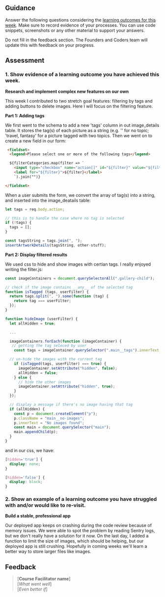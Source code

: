 ## Guidance
Answer the following questions considering the [learning outcomes for this week](https://learn.foundersandcoders.com/course/syllabus/developer/server-side-app/schedule/).
Make sure to record evidence of your processes. You can use code snippets, screenshots or any other material to support your answers.

Do not fill in the feedback section. The Founders and Coders team will update this with feedback on your progress.

## Assessment
 ### **1. Show evidence of a learning outcome you have achieved this week.**
**Research and implement complex new features on our own**  

This week I contributed to two stretch goal features: filtering by tags and adding buttons to delete images. Here I will focus on the filtering feature.

**Part 1: Adding tags**

We first went to the schema to add a new 'tags' column in out image_details table. It stores the tag(s) of each picture as a string (e.g. '' for no topic; 'travel, fantasy' for a picture tagged with two topics. Then we went on to create a new field in our form:

```html
 <fieldset>
  <legend>Please select one or more of the following tags</legend>

  ${filterCategories.map(filter => `
    <input type="checkbox" name="action[]" id="${filter}" value="${filter}" />
    <label for="${filter}">${filter}</label>
    `).join("")}

</fieldset>
```

When a user submits the form, we convert the array of tag(s) into a string, and inserted into the image_deatails table:

```javascript
let tags = req.body.action;

// this is to handle the case where no tag is selected
if (!tags) {
  tags = [];
}

const tagsString = tags.join(", ");
insertArtworkDetails(tagsString, other-stuff);

```

**Part 2: Display filtered results**

We used css to hide and show images with certian tags. I really enjoyed writing the filter.js:

```javascript
const imageContainers = document.querySelectorAll(".gallery-child");

// check if the image contains __any__ of the selected tag
function isTagged (tags, userFilter) {
  return tags.split(", ").some(function (tag) {
    return tag === userFilter;
  });
}

function hideImage (userFilter) {
  let allHidden = true;

  ...

  imageContainers.forEach(function (imageContainer) {
   // getting the tag seleced by user
    const tags = imageContainer.querySelector(".main__tags").innerText;

  // un-hide the images with the current tag
    if (isTagged(tags, userFilter) === true) {
      imageContainer.setAttribute("hidden", false);
      allHidden = false;
    } else {
      // hide the other images
      imageContainer.setAttribute("hidden", true);
    }
  });

  // display a message if there's no image having that tag
  if (allHidden) {
    const p = document.createElement("p");
    p.className = "main__no-images";
    p.innerText = "No images found";
    const main = document.querySelector("main");
    main.appendChild(p);
  }
}
```

and in our css, we have:

```css
[hidden='true'] {
  display: none;
}

[hidden='false'] {
  display: block;
}
```

 ### 2. Show an example of a learning outcome you have struggled with and/or would like to re-visit.
**Build a stable, professional app**

Our deployed app keeps on crashing during the code review because of memory issues. We were able to spot the problem by reading Sentry logs, but we don't really have a solution for it now. On the last day, I added a function to limit the size of images, which should be helping, but our deployed app is still crushing. Hopefully in coming weeks we'll learn a better way to store larger files like images.

## Feedback
> [**Course Facilitator name**]  
> [*What went well*]  
> [*Even better if*]
